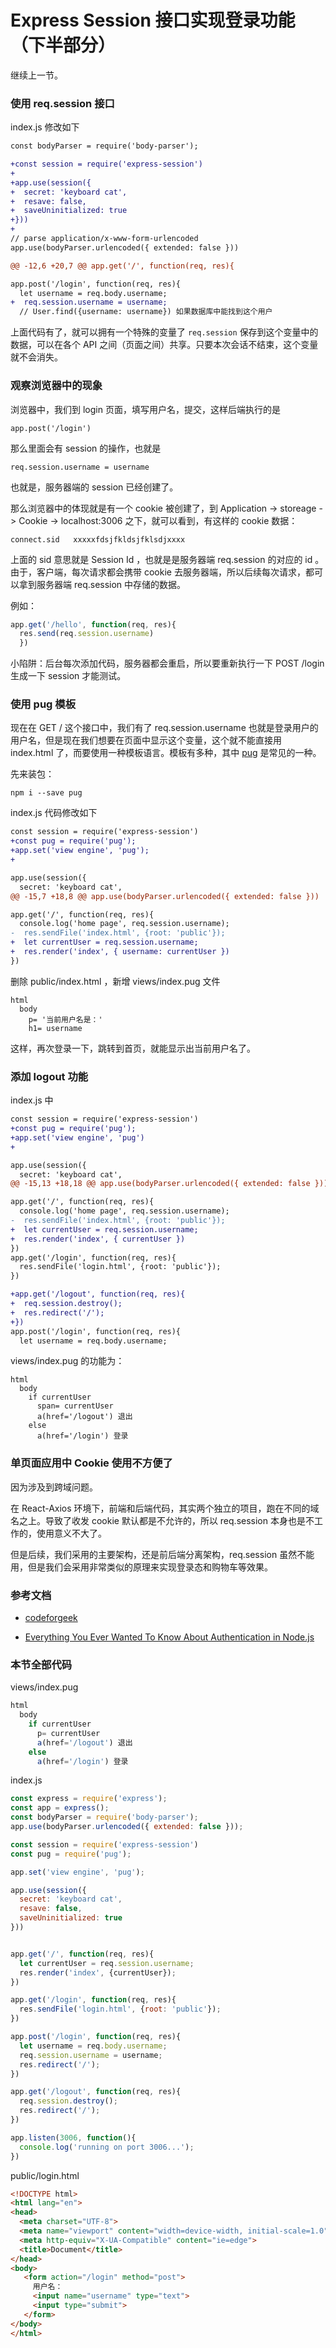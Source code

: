 # Express Session 接口实现登录功能（下半部分）

继续上一节。

### 使用 req.session 接口

index.js 修改如下

```diff
const bodyParser = require('body-parser');

+const session = require('express-session')
+
+app.use(session({
+  secret: 'keyboard cat',
+  resave: false,
+  saveUninitialized: true
+}))
+
// parse application/x-www-form-urlencoded
app.use(bodyParser.urlencoded({ extended: false }))

@@ -12,6 +20,7 @@ app.get('/', function(req, res){

app.post('/login', function(req, res){
  let username = req.body.username;
+  req.session.username = username;
  // User.find({username: username}) 如果数据库中能找到这个用户
```

上面代码有了，就可以拥有一个特殊的变量了 `req.session` 保存到这个变量中的数据，可以在各个 API 之间（页面之间）共享。只要本次会话不结束，这个变量就不会消失。

### 观察浏览器中的现象

浏览器中，我们到 login 页面，填写用户名，提交，这样后端执行的是

```
app.post('/login')
```

那么里面会有 session 的操作，也就是

```
req.session.username = username
```

也就是，服务器端的 session 已经创建了。

那么浏览器中的体现就是有一个 cookie 被创建了，到 Application -> storeage -> Cookie -> localhost:3006 之下，就可以看到，有这样的 cookie 数据：

```
connect.sid   xxxxxfdsjfkldsjfklsdjxxxx
```

上面的 sid 意思就是 Session Id ，也就是是服务器端 req.session 的对应的 id  。由于，客户端，每次请求都会携带 cookie 去服务器端，所以后续每次请求，都可以拿到服务器端 req.session 中存储的数据。


例如：

```js
app.get('/hello', function(req, res){
  res.send(req.session.username)
  })
```

小陷阱：后台每次添加代码，服务器都会重启，所以要重新执行一下 POST /login 生成一下 session 才能测试。

### 使用 pug 模板

现在在 GET / 这个接口中，我们有了 req.session.username 也就是登录用户的用户名，但是现在我们想要在页面中显示这个变量，这个就不能直接用 index.html 了，而要使用一种模板语言。模板有多种，其中 [pug](https://pugjs.org/api/getting-started.html) 是常见的一种。

先来装包：

```
npm i --save pug
```


index.js 代码修改如下

```diff
const session = require('express-session')
+const pug = require('pug');
+app.set('view engine', 'pug');
+

app.use(session({
  secret: 'keyboard cat',
@@ -15,7 +18,8 @@ app.use(bodyParser.urlencoded({ extended: false }))

app.get('/', function(req, res){
  console.log('home page', req.session.username);
-  res.sendFile('index.html', {root: 'public'});
+  let currentUser = req.session.username;
+  res.render('index', { username: currentUser })
})
```

删除 public/index.html ，新增 views/index.pug 文件

```
html
  body
    p= '当前用户名是：'
    h1= username
```


这样，再次登录一下，跳转到首页，就能显示出当前用户名了。

### 添加 logout 功能

index.js 中

```diff
const session = require('express-session')
+const pug = require('pug');
+app.set('view engine', 'pug')
+

app.use(session({
  secret: 'keyboard cat',
@@ -15,13 +18,18 @@ app.use(bodyParser.urlencoded({ extended: false }))

app.get('/', function(req, res){
  console.log('home page', req.session.username);
-  res.sendFile('index.html', {root: 'public'});
+  let currentUser = req.session.username;
+  res.render('index', { currentUser })
})
app.get('/login', function(req, res){
  res.sendFile('login.html', {root: 'public'});
})

+app.get('/logout', function(req, res){
+  req.session.destroy();
+  res.redirect('/');
+})
app.post('/login', function(req, res){
  let username = req.body.username;
```

views/index.pug 的功能为：

```
html
  body
    if currentUser
      span= currentUser
      a(href='/logout') 退出
    else
      a(href='/login') 登录
```

### 单页面应用中 Cookie 使用不方便了

因为涉及到跨域问题。

在 React-Axios 环境下，前端和后端代码，其实两个独立的项目，跑在不同的域名之上。导致了收发 cookie 默认都是不允许的，所以 req.session 本身也是不工作的，使用意义不大了。

但是后续，我们采用的主要架构，还是前后端分离架构，req.session 虽然不能用，但是我们会采用非常类似的原理来实现登录态和购物车等效果。


### 参考文档

- [codeforgeek](https://codeforgeek.com/2014/09/manage-session-using-node-js-express-4/)

- [Everything You Ever Wanted To Know About Authentication in Node.js]( https://www.youtube.com/watch?v=yvviEA1pOXw&t=128s)


### 本节全部代码

views/index.pug

```js
html
  body
    if currentUser
      p= currentUser
      a(href='/logout') 退出
    else
      a(href='/login') 登录
```

index.js

```js
const express = require('express');
const app = express();
const bodyParser = require('body-parser');
app.use(bodyParser.urlencoded({ extended: false }));

const session = require('express-session')
const pug = require('pug');

app.set('view engine', 'pug');

app.use(session({
  secret: 'keyboard cat',
  resave: false,
  saveUninitialized: true
}))


app.get('/', function(req, res){
  let currentUser = req.session.username;
  res.render('index', {currentUser});
})

app.get('/login', function(req, res){
  res.sendFile('login.html', {root: 'public'});
})

app.post('/login', function(req, res){
  let username = req.body.username;
  req.session.username = username;
  res.redirect('/');
})

app.get('/logout', function(req, res){
  req.session.destroy();
  res.redirect('/');
})

app.listen(3006, function(){
  console.log('running on port 3006...');
})
```

public/login.html

```html
<!DOCTYPE html>
<html lang="en">
<head>
  <meta charset="UTF-8">
  <meta name="viewport" content="width=device-width, initial-scale=1.0">
  <meta http-equiv="X-UA-Compatible" content="ie=edge">
  <title>Document</title>
</head>
<body>
   <form action="/login" method="post">
     用户名：
     <input name="username" type="text">
     <input type="submit">
   </form>
</body>
</html>
```
